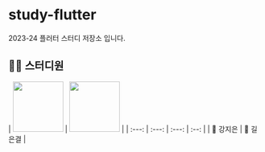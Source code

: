 # study-flutter
2023-24 플러터 스터디 저장소 입니다.

## 👩‍🚀 스터디원
| <a href="https://github.com/antisdun"><img src="https://avatars.githubusercontent.com/u/112616257?v=4" width="100"></a> | <a href="https://github.com/ekkk1126"><img src="https://avatars.githubusercontent.com/u/115553490?v=4" width="100"></a> | 
| :---: | :---: | :---: | :--: |
| 💜 강지은 | 💛 길은결 | 
